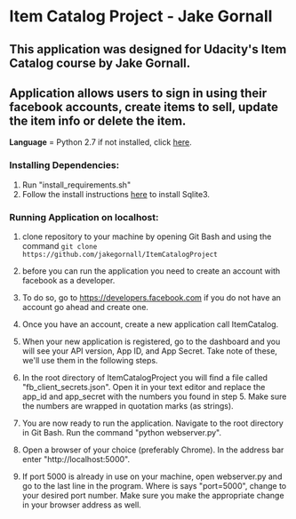 # Item Catalog Project - Jake Gornall
 
## This application was designed for Udacity's Item Catalog course by Jake Gornall.
## Application allows users to sign in using their facebook accounts, create items to sell, update the item info or delete the item.

**Language** = Python 2.7
if not installed, click [here](https://www.python.org/download/releases/2.7/).

### Installing Dependencies:
1. Run "install_requirements.sh"
2. Follow the install instructions [here](https://www.tutorialspoint.com/sqlite/sqlite_installation.htm) to install Sqlite3.



### Running Application on localhost:

1. clone repository to your machine by opening Git Bash and using the command ```git clone https://github.com/jakegornall/ItemCatalogProject```

2. before you can run the application you need to create an account with facebook as a developer.

3. To do so, go to https://developers.facebook.com if you do not have an account go ahead and create one.

4. Once you have an account, create a new application call ItemCatalog. 

5. When your new application is registered, go to the dashboard and you will see your API version, App ID, and App Secret. 
   Take note of these, we'll use them in the following steps.

6. In the root directory of ItemCatalogProject you will find a file called "fb_client_secrets.json". Open it
   in your text editor and replace the app_id and app_secret with the numbers you found in step 5. Make sure the numbers 
   are wrapped in quotation marks (as strings).

7. You are now ready to run the application. Navigate to the root directory in Git Bash. Run the command "python webserver.py". 

8. Open a browser of your choice (preferably Chrome). In the address bar enter "http://localhost:5000".

9. If port 5000 is already in use on your machine, open webserver.py and go to the last line in the program. Where is says "port=5000", change to
   your desired port number. Make sure you make the appropriate change in your browser address as well. 
